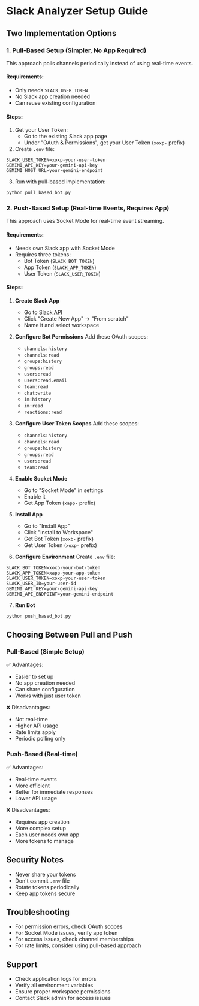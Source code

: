 # Slack Analyzer Setup Guide

## Two Implementation Options

### 1. Pull-Based Setup (Simpler, No App Required)
This approach polls channels periodically instead of using real-time events.

#### Requirements:
- Only needs `SLACK_USER_TOKEN`
- No Slack app creation needed
- Can reuse existing configuration

#### Steps:
1. Get your User Token:
   - Go to the existing Slack app page
   - Under "OAuth & Permissions", get your User Token (`xoxp-` prefix)
2. Create `.env` file:
```
SLACK_USER_TOKEN=xoxp-your-user-token
GEMINI_API_KEY=your-gemini-api-key
GEMINI_HOST_URL=your-gemini-endpoint
```
3. Run with pull-based implementation:
```python
python pull_based_bot.py
```

### 2. Push-Based Setup (Real-time Events, Requires App)
This approach uses Socket Mode for real-time event streaming.

#### Requirements:
- Needs own Slack app with Socket Mode
- Requires three tokens:
  - Bot Token (`SLACK_BOT_TOKEN`)
  - App Token (`SLACK_APP_TOKEN`)
  - User Token (`SLACK_USER_TOKEN`)

#### Steps:

1. **Create Slack App**
   - Go to [Slack API](https://api.slack.com/apps)
   - Click "Create New App" → "From scratch"
   - Name it and select workspace

2. **Configure Bot Permissions**
   Add these OAuth scopes:
   - `channels:history`
   - `channels:read`
   - `groups:history`
   - `groups:read`
   - `users:read`
   - `users:read.email`
   - `team:read`
   - `chat:write`
   - `im:history`
   - `im:read`
   - `reactions:read`

3. **Configure User Token Scopes**
   Add these scopes:
   - `channels:history`
   - `channels:read`
   - `groups:history`
   - `groups:read`
   - `users:read`
   - `team:read`

4. **Enable Socket Mode**
   - Go to "Socket Mode" in settings
   - Enable it
   - Get App Token (`xapp-` prefix)

5. **Install App**
   - Go to "Install App"
   - Click "Install to Workspace"
   - Get Bot Token (`xoxb-` prefix)
   - Get User Token (`xoxp-` prefix)

6. **Configure Environment**
   Create `.env` file:
```
SLACK_BOT_TOKEN=xoxb-your-bot-token
SLACK_APP_TOKEN=xapp-your-app-token
SLACK_USER_TOKEN=xoxp-your-user-token
SLACK_USER_ID=your-user-id
GEMINI_API_KEY=your-gemini-api-key
GEMINI_API_ENDPOINT=your-gemini-endpoint
```

7. **Run Bot**
```python
python push_based_bot.py
```

## Choosing Between Pull and Push

### Pull-Based (Simple Setup)
✅ Advantages:
- Easier to set up
- No app creation needed
- Can share configuration
- Works with just user token

❌ Disadvantages:
- Not real-time
- Higher API usage
- Rate limits apply
- Periodic polling only

### Push-Based (Real-time)
✅ Advantages:
- Real-time events
- More efficient
- Better for immediate responses
- Lower API usage

❌ Disadvantages:
- Requires app creation
- More complex setup
- Each user needs own app
- More tokens to manage

## Security Notes
- Never share your tokens
- Don't commit `.env` file
- Rotate tokens periodically
- Keep app tokens secure

## Troubleshooting
- For permission errors, check OAuth scopes
- For Socket Mode issues, verify app token
- For access issues, check channel memberships
- For rate limits, consider using pull-based approach

## Support
- Check application logs for errors
- Verify all environment variables
- Ensure proper workspace permissions
- Contact Slack admin for access issues